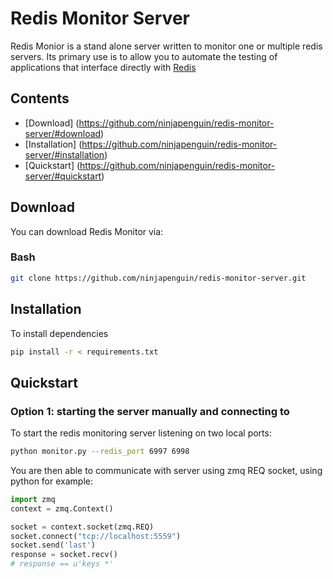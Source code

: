 Redis Monitor Server
====================

Redis Monior is a stand alone server written to monitor one or multiple redis servers. Its primary use is to allow you to automate the testing of applications that interface directly with [Redis](http://www.redis.io)

## Contents
 * [Download] (https://github.com/ninjapenguin/redis-monitor-server/#download)
 * [Installation] (https://github.com/ninjapenguin/redis-monitor-server/#installation)
 * [Quickstart] (https://github.com/ninjapenguin/redis-monitor-server/#quickstart)

## Download

You can download Redis Monitor via:

### Bash

```bash
git clone https://github.com/ninjapenguin/redis-monitor-server.git
````

## Installation

To install dependencies

 ```bash
 pip install -r < requirements.txt
 ````

## Quickstart

### Option 1: starting the server manually and connecting to

To start the redis monitoring server listening on two local ports:

```bash
python monitor.py --redis_port 6997 6998
````

You are then able to communicate with server using zmq REQ socket, using python for example:

```python
import zmq
context = zmq.Context()

socket = context.socket(zmq.REQ)
socket.connect("tcp://localhost:5559")
socket.send('last')
response = socket.recv()
# response == u'keys *'
````